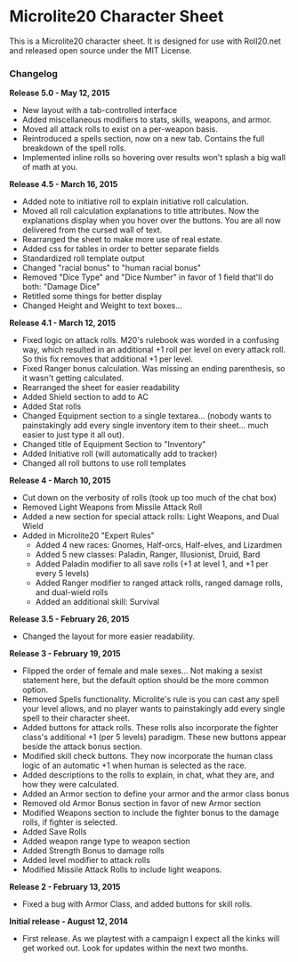 # Microlite20 Character Sheet

This is a Microlite20 character sheet.  It is designed for
use with Roll20.net and released open source under the MIT License.

### Changelog ###

**Release 5.0 - May 12, 2015**
- New layout with a tab-controlled interface
- Added miscellaneous modifiers to stats, skills, weapons, and armor.
- Moved all attack rolls to exist on a per-weapon basis.  
- Reintroduced a spells section, now on a new tab.  Contains the full breakdown of the spell rolls.
- Implemented inline rolls so hovering over results won't splash a big wall of math at you.

**Release 4.5 - March 16, 2015**
- Added note to initiative roll to explain initiative roll calculation.
- Moved all roll calculation explanations to title attributes.  Now the explanations display when you hover over the buttons.  You are all now delivered from the cursed wall of text.
- Rearranged the sheet to make more use of real estate.  
- Added css for tables in order to better separate fields
- Standardized roll template output
- Changed "racial bonus" to "human racial bonus"
- Removed "Dice Type" and "Dice Number" in favor of 1 field that'll do both: "Damage Dice"
- Retitled some things for better display
- Changed Height and Weight to text boxes... 

**Release 4.1 - March 12, 2015**
- Fixed logic on attack rolls.  M20's rulebook was worded in a confusing way, which resulted in an additional +1 roll per level on every attack roll.  So this fix removes that additional +1 per level.
- Fixed Ranger bonus calculation.  Was missing an ending parenthesis, so it wasn't getting calculated.
- Rearranged the sheet for easier readability
- Added Shield section to add to AC
- Added Stat rolls
- Changed Equipment section to a single textarea... (nobody wants to painstakingly add every single inventory item to their sheet... much easier to just type it all out).
- Changed title of Equipment Section to "Inventory"
- Added Initiative roll (will automatically add to tracker)
- Changed all roll buttons to use roll templates

**Release 4 - March 10, 2015**
- Cut down on the verbosity of rolls (took up too much of the chat box)
- Removed Light Weapons from Missile Attack Roll
- Added a new section for special attack rolls: Light Weapons, and Dual Wield
- Added in Microlite20 "Expert Rules"
  - Added 4 new races: Gnomes, Half-orcs, Half-elves, and Lizardmen
  - Added 5 new classes: Paladin, Ranger, Illusionist, Druid, Bard
  - Added Paladin modifier to all save rolls (+1 at level 1, and +1 per every 5 levels)
  - Added Ranger modifier to ranged attack rolls, ranged damage rolls, and dual-wield rolls
  - Added an additional skill: Survival


**Release 3.5 - February 26, 2015**
- Changed the layout for more easier readability.

**Release 3 - February 19, 2015**

- Flipped the order of female and male sexes... Not making a sexist
statement here, but the default option should be the more common option.
- Removed Spells functionality.  Microlite's rule is you can cast any
spell your level allows, and no player wants to painstakingly add every
single spell to their character sheet.  
- Added buttons for attack rolls.  These rolls also incorporate the
fighter class's additional +1 (per 5 levels) paradigm.  These new
buttons appear beside the attack bonus section.
- Modified skill check buttons.  They now incorporate the human class
logic of an automatic +1 when human is selected as the race.
- Added descriptions to the rolls to explain, in chat, what they are, and
how they were calculated.
- Added an Armor section to define your armor and the armor class bonus
- Removed old Armor Bonus section in favor of new Armor section
- Modified Weapons section to include the fighter bonus to the damage
rolls, if fighter is selected.
- Added Save Rolls
- Added weapon range type to weapon section
- Added Strength Bonus to damage rolls
- Added level modifier to attack rolls
- Modified Missile Attack Rolls to include light weapons.


**Release 2 - February 13, 2015**
- Fixed a bug with Armor Class, and added buttons for skill rolls.

**Initial release - August 12, 2014**
- First release.  As we playtest with a campaign I expect all the kinks will get
worked out. Look for updates within the next two months.
